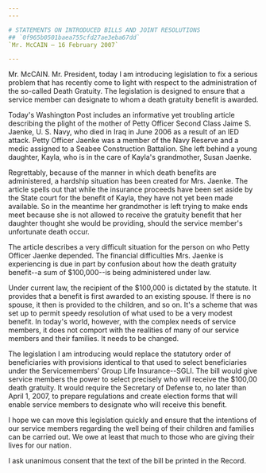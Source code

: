 ```yaml
---
---

# STATEMENTS ON INTRODUCED BILLS AND JOINT RESOLUTIONS
## `0f965b0501baea755cfd27ae3eba67dd`
`Mr. McCAIN — 16 February 2007`

---
```



Mr. McCAIN. Mr. President, today I am introducing legislation to fix 
a serious problem that has recently come to light with respect to the 
administration of the so-called Death Gratuity. The legislation is 
designed to ensure that a service member can designate to whom a death 
gratuity benefit is awarded.

Today's Washington Post includes an informative yet troubling article 
describing the plight of the mother of Petty Officer Second Class Jaime 
S. Jaenke, U. S. Navy, who died in Iraq in June 2006 as a result of an 
IED attack. Petty Officer Jaenke was a member of the Navy Reserve and a 
medic assigned to a Seabee Construction Battalion. She left behind a 
young daughter, Kayla, who is in the care of Kayla's grandmother, Susan 
Jaenke.

Regrettably, because of the manner in which death benefits are 
administered, a hardship situation has been created for Mrs. Jaenke. 
The article spells out that while the insurance proceeds have been set 
aside by the State court for the benefit of Kayla, they have not yet 
been made available. So in the meantime her grandmother is left trying 
to make ends meet because she is not allowed to receive the gratuity 
benefit that her daughter thought she would be providing, should the 
service member's unfortunate death occur.

The article describes a very difficult situation for the person on 
who Petty Officer Jaenke depended. The financial difficulties Mrs. 
Jaenke is experiencing is due in part by confusion about how the death 
gratuity benefit--a sum of $100,000--is being administered under law.

Under current law, the recipient of the $100,000 is dictated by the 
statute. It provides that a benefit is first awarded to an existing 
spouse. If there is no spouse, it then is provided to the children, and 
so on. It's a scheme that was set up to permit speedy resolution of 
what used to be a very modest benefit. In today's world, however, with 
the complex needs of service members, it does not comport with the 
realities of many of our service members and their families. It needs 
to be changed.

The legislation I am introducing would replace the statutory order of 
beneficiaries with provisions identical to that used to select 
beneficiaries under the Servicemembers' Group Life Insurance--SGLI. The 
bill would give service members the power to select precisely who will 
receive the $100,00 death gratuity. It would require the Secretary of 
Defense to, no later than April 1, 2007, to prepare regulations and 
create election forms that will enable service members to designate who 
will receive this benefit.

I hope we can move this legislation quickly and ensure that the 
intentions of our service members regarding the well being of their 
children and families can be carried out. We owe at least that much to 
those who are giving their lives for our nation.

I ask unanimous consent that the text of the bill be printed in the 
Record.